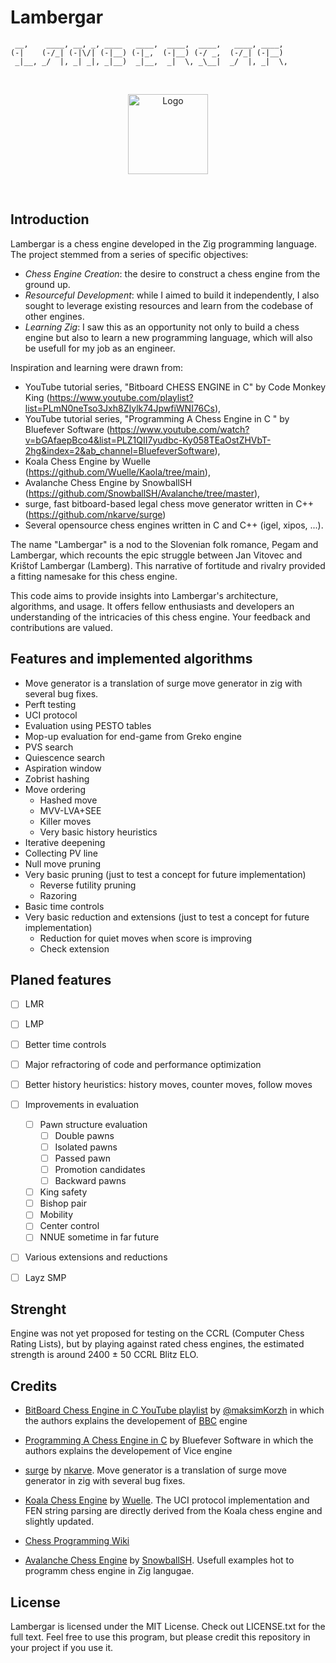 # Lambergar

     __,    ____, __, _, ____   ____,  ____,  ____,   ____, ____, 
    (-|    (-/_| (-|\/| (-|__) (-|_,  (-|__) (-/ _,  (-/_| (-|__) 
     _|__, _/  |, _| _|, _|__)  _|__,  _|  \, _\__|  _/  |, _|  \,
     
<br/>
<p align="center">
<img src="DALL·E 2023-11-14 16.01.46 - two chess knights figures with knights sitting on them, fighting each other, pixel art.png" alt="Logo" width=128 height=128/>
</p>
<br/>

## Introduction

Lambergar is a chess engine developed in the Zig programming language. The project stemmed from a series of specific objectives:

- *Chess Engine Creation*: the desire to construct a chess engine from the ground up.
- *Resourceful Development*: while I aimed to build it independently, I also sought to leverage existing resources and learn from the codebase of other engines.
- *Learning Zig*: I saw this as an opportunity not only to build a chess engine but also to learn a new programming language, which will also be usefull for my job as an engineer.



Inspiration and learning were drawn from:

- YouTube tutorial series, "Bitboard CHESS ENGINE in C" by Code Monkey King (https://www.youtube.com/playlist?list=PLmN0neTso3Jxh8ZIylk74JpwfiWNI76Cs),
- YouTube tutorial series, "Programming A Chess Engine in C " by Bluefever Software (https://www.youtube.com/watch?v=bGAfaepBco4&list=PLZ1QII7yudbc-Ky058TEaOstZHVbT-2hg&index=2&ab_channel=BluefeverSoftware),
- Koala Chess Engine by Wuelle (https://github.com/Wuelle/Kaola/tree/main),
- Avalanche Chess Engine by SnowballSH (https://github.com/SnowballSH/Avalanche/tree/master),
- surge, fast bitboard-based legal chess move generator written in C++ (https://github.com/nkarve/surge)
- Several opensource chess engines written in C and C++ (igel, xipos, ...).

The name "Lambergar" is a nod to the Slovenian folk romance, Pegam and Lambergar, which recounts the epic struggle between Jan Vitovec and Krištof Lambergar (Lamberg). This narrative of fortitude and rivalry provided a fitting namesake for this chess engine.

This code aims to provide insights into Lambergar's architecture, algorithms, and usage. It offers fellow enthusiasts and developers an understanding of the intricacies of this chess engine. Your feedback and contributions are valued.

## Features and implemented algorithms

- Move generator is a translation of surge move generator in zig with several bug fixes.
- Perft testing
- UCI protocol
- Evaluation using PESTO tables
- Mop-up evaluation for end-game from Greko engine
- PVS search
- Quiescence search
- Aspiration window
- Zobrist hashing
- Move ordering
  - Hashed move
  - MVV-LVA+SEE
  - Killer moves
  - Very basic history heuristics
- Iterative deepening
- Collecting PV line
- Null move pruning
- Very basic pruning (just to test a concept for future implementation)
  - Reverse futility pruning
  - Razoring
- Basic time controls
- Very basic reduction and extensions (just to test a concept for future implementation)
  - Reduction for quiet moves when score is improving
  - Check extension

## Planed features
  - [ ] LMR
  - [ ] LMP
  - [ ] Better time controls
  - [ ] Major refractoring of code and performance optimization
  - [ ] Better history heuristics: history moves, counter moves, follow moves
  - [ ] Improvements in evaluation
    - [ ] Pawn structure evaluation
      - [ ] Double pawns
      - [ ] Isolated pawns
      - [ ] Passed pawn
      - [ ] Promotion candidates
      - [ ] Backward pawns
    - [ ] King safety
    - [ ] Bishop pair
    - [ ] Mobility
    - [ ] Center control
    - [ ] NNUE sometime in far future
  - [ ] Various extensions and reductions
  - [ ] Layz SMP


## Strenght

Engine was not yet proposed for testing on the CCRL (Computer Chess Rating Lists), but by playing against rated chess engines, the estimated strength is around 2400 &plusmn; 50 CCRL Blitz ELO. 

## Credits

-  [BitBoard Chess Engine in C YouTube playlist](https://www.youtube.com/playlist?list=PLmN0neTso3Jxh8ZIylk74JpwfiWNI76Cs) by [@maksimKorzh](https://github.com/maksimKorzh) in which the authors explains the developement of [BBC](https://github.com/maksimKorzh/bbc) engine

-  [Programming A Chess Engine in C](https://www.youtube.com/watch?v=bGAfaepBco4&list=PLZ1QII7yudbc-Ky058TEaOstZHVbT-2hg&index=2&ab_channel=BluefeverSoftware) by Bluefever Software in which the authors explains the developement of Vice engine

- [surge](https://github.com/nkarve/surge) by [nkarve](https://github.com/nkarve). Move generator is a translation of surge move generator in zig with several bug fixes.

- [Koala Chess Engine](https://github.com/Wuelle/Kaola/tree/main) by [Wuelle](https://github.com/Wuelle). The UCI protocol implementation and FEN string parsing are directly derived from the Koala chess engine and slightly updated.

- [Chess Programming Wiki](https://www.chessprogramming.org/)

- [Avalanche Chess Engine](https://github.com/SnowballSH/Avalanche/tree/master) by [SnowballSH](https://github.com/SnowballSH). Usefull examples hot to programm chess engine in Zig langugae.

## License

Lambergar is licensed under the MIT License. Check out LICENSE.txt for the full text. Feel free to use this program, but please credit this repository in your project if you use it.